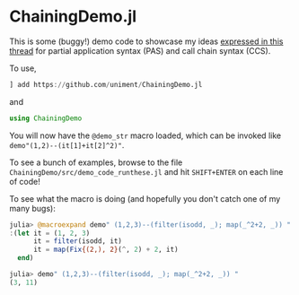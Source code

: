 # ChainingDemo.jl

This is some (buggy!) demo code to showcase my ideas [expressed in this thread](https://discourse.julialang.org/t/fixing-the-piping-chaining-partial-application-issue-rev-2/90408/31) for partial application syntax (PAS) and call chain syntax (CCS).

To use,

```julia
] add https://github.com/uniment/ChainingDemo.jl
```

and 

```julia
using ChainingDemo
```

You will now have the `@demo_str` macro loaded, which can be invoked like `demo"(1,2)--(it[1]+it[2]^2)"`.

To see a bunch of examples, browse to the file `ChainingDemo/src/demo_code_runthese.jl` and hit `SHIFT+ENTER` on each line of code!

To see what the macro is doing (and hopefully you don't catch one of my many bugs):
```julia
julia> @macroexpand demo" (1,2,3)--(filter(isodd, _); map(_^2+2, _)) "
:(let it = (1, 2, 3)
      it = filter(isodd, it)
      it = map(Fix{(2,), 2}(^, 2) + 2, it)
  end)

julia> demo" (1,2,3)--(filter(isodd, _); map(_^2+2, _)) "
(3, 11)
```
